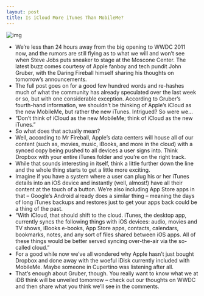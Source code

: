 ```yaml
---
layout: post
title: Is iCloud More iTunes Than MobileMe?
---
```

![img](http://media.idownloadblog.com/wp-content/uploads/2011/03/WWDC-2011-e1306515545624.jpg)
* We’re less than 24 hours away from the big opening to WWDC 2011 now, and the rumors are still flying as to what we will and won’t see when Steve Jobs puts sneaker to stage at the Moscone Center. The latest buzz comes courtesy of Apple fanboy and tech pundit John Gruber, with the Daring Fireball himself sharing his thoughts on tomorrow’s announcements.
* The full post goes on for a good few hundred words and re-hashes much of what the community has already speculated over the last week or so, but with one considerable exception. According to Gruber’s fourth-hand information, we shouldn’t be thinking of Apple’s iCloud as the new MobileMe, but rather the new iTunes. Intrigued? So were we…
* “Don’t think of iCloud as the new MobileMe; think of iCloud as the new iTunes.”
* So what does that actually mean?
* Well, according to Mr Fireball, Apple’s data centers will house all of our content (such as, movies, music, iBooks, and more in the cloud) with a synced copy being pushed to all devices a user signs into. Think Dropbox with your entire iTunes folder and you’re on the right track.
* While that sounds interesting in itself, think a little further down the line and the whole thing starts to get a little more exciting.
* Imagine if you have a system where a user can plug his or her iTunes details into an iOS device and instantly (well, almost!) have all their content at the touch of a button. We’re also including App Store apps in that – Google’s Android already does a similar thing – meaning the days of long iTunes backups and restores just to get your apps back could be a thing of the past.
* “With iCloud, that should shift to the cloud. iTunes, the desktop app, currently syncs the following things with iOS devices: audio, movies and TV shows, iBooks e-books, App Store apps, contacts, calendars, bookmarks, notes, and any sort of files shared between iOS apps. All of these things would be better served syncing over-the-air via the so-called cloud.”
* For a good while now we’ve all wondered why Apple hasn’t just bought Dropbox and done away with the woeful iDisk currently included with MobileMe. Maybe someone in Cupertino was listening after all.
* That’s enough about Gruber, though. You really want to know what we at iDB think will be unveiled tomorrow – check out our thoughts on WWDC and then share what you think we’ll see in the comments.

